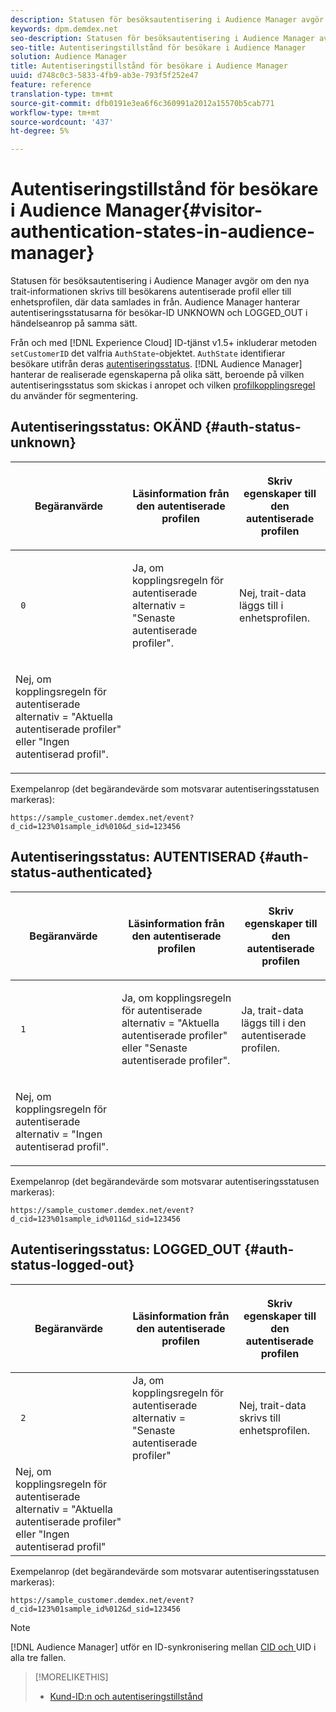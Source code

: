 ```yaml
---
description: Statusen för besöksautentisering i Audience Manager avgör om den nya trait-informationen skrivs till besökarens autentiserade profil eller till enhetsprofilen, där data samlades in från. Audience Manager hanterar autentiseringsstatusarna för besökar-ID UNKNOWN och LOGGED_OUT i händelseanrop på samma sätt.
keywords: dpm.demdex.net
seo-description: Statusen för besöksautentisering i Audience Manager avgör om den nya trait-informationen skrivs till besökarens autentiserade profil eller till enhetsprofilen, där data samlades in från. Audience Manager hanterar autentiseringsstatusarna för besökar-ID UNKNOWN och LOGGED_OUT i händelseanrop på samma sätt.
seo-title: Autentiseringstillstånd för besökare i Audience Manager
solution: Audience Manager
title: Autentiseringstillstånd för besökare i Audience Manager
uuid: d748c0c3-5833-4fb9-ab3e-793f5f252e47
feature: reference
translation-type: tm+mt
source-git-commit: dfb0191e3ea6f6c360991a2012a15570b5cab771
workflow-type: tm+mt
source-wordcount: '437'
ht-degree: 5%

---
```



# Autentiseringstillstånd för besökare i Audience Manager{#visitor-authentication-states-in-audience-manager}

Statusen för besöksautentisering i Audience Manager avgör om den nya trait-informationen skrivs till besökarens autentiserade profil eller till enhetsprofilen, där data samlades in från. Audience Manager hanterar autentiseringsstatusarna för besökar-ID UNKNOWN och LOGGED_OUT i händelseanrop på samma sätt.

Från och med [!DNL Experience Cloud] ID-tjänst v1.5+ inkluderar metoden `setCustomerID` det valfria `AuthState`-objektet. `AuthState` identifierar besökare utifrån deras  [autentiseringsstatus](https://docs.adobe.com/content/help/en/id-service/using/reference/authenticated-state.html). [!DNL Audience Manager] hanterar de realiserade egenskaperna på olika sätt, beroende på vilken autentiseringsstatus som skickas i anropet och vilken  [profilkopplingsregel ](../features/profile-merge-rules/merge-rules-dashboard.md) du använder för segmentering.

## Autentiseringsstatus: OKÄND {#auth-status-unknown}

<table id="table_E1EA51533FAE4BBFB338D6F6116BC1F9"> 
 <thead> 
  <tr> 
   <th colname="col1" class="entry"> <p>Begäranvärde </p> </th> 
   <th colname="col2" class="entry"> <p> <b>Läsinformation </b> från den autentiserade profilen </p> </th> 
   <th colname="col3" class="entry"> <p> <b>Skriv </b> egenskaper till den autentiserade profilen </p> </th> 
  </tr> 
 </thead>
 <tbody> 
  <tr> 
   <td colname="col1" morerows="1"> <p> <code> 0 </code> </p> </td> 
   <td colname="col2"> <p>Ja, om kopplingsregeln för autentiserade alternativ = "Senaste autentiserade profiler". </p> </td> 
   <td colname="col3" morerows="1"> <p>Nej, trait-data läggs till i enhetsprofilen. </p> </td> 
  </tr> 
  <tr> 
   <td colname="col2"> <p>Nej, om kopplingsregeln för autentiserade alternativ = "Aktuella autentiserade profiler" eller "Ingen autentiserad profil". </p> </td> 
  </tr> 
 </tbody> 
</table>

Exempelanrop (det begärandevärde som motsvarar autentiseringsstatusen markeras):

`https://sample_customer.demdex.net/event?d_cid=123%01sample_id%010&d_sid=123456`

## Autentiseringsstatus: AUTENTISERAD {#auth-status-authenticated}

<table id="table_956ABF96024744308F7773E1F96482B7"> 
 <thead> 
  <tr> 
   <th colname="col1" class="entry"> <p>Begäranvärde </p> </th> 
   <th colname="col2" class="entry"> <p> <b>Läsinformation </b> från den autentiserade profilen </p> </th> 
   <th colname="col3" class="entry"> <p> <b>Skriv </b> egenskaper till den autentiserade profilen </p> </th> 
  </tr> 
 </thead>
 <tbody> 
  <tr> 
   <td colname="col1" morerows="1"> <p> <code> 1 </code> </p> </td> 
   <td colname="col2"> <p>Ja, om kopplingsregeln för autentiserade alternativ = "Aktuella autentiserade profiler" eller "Senaste autentiserade profiler". </p> </td> 
   <td colname="col3" morerows="1"> <p>Ja, trait-data läggs till i den autentiserade profilen. </p> </td> 
  </tr> 
  <tr> 
   <td colname="col2"> <p>Nej, om kopplingsregeln för autentiserade alternativ = "Ingen autentiserad profil". </p> </td> 
  </tr> 
 </tbody> 
</table>

Exempelanrop (det begärandevärde som motsvarar autentiseringsstatusen markeras):

`https://sample_customer.demdex.net/event?d_cid=123%01sample_id%011&d_sid=123456`

## Autentiseringsstatus: LOGGED_OUT {#auth-status-logged-out}

<table id="table_783F0CBB0431482AA49F41468FA65B19"> 
 <thead> 
  <tr> 
   <th colname="col1" class="entry"> <p>Begäranvärde </p> </th> 
   <th colname="col2" class="entry"> <p> <b>Läsinformation </b> från den autentiserade profilen </p> </th> 
   <th colname="col3" class="entry"> <p> <b>Skriv </b> egenskaper till den autentiserade profilen </p> </th> 
  </tr> 
 </thead>
 <tbody> 
  <tr> 
   <td colname="col1" morerows="1"> <p> <code> 2 </code> </p> </td> 
   <td colname="col2"> Ja, om kopplingsregeln för autentiserade alternativ = "Senaste autentiserade profiler" </td> 
   <td colname="col3" morerows="1"> <p>Nej, trait-data skrivs till enhetsprofilen. </p> </td> 
  </tr> 
  <tr> 
   <td colname="col2"> Nej, om kopplingsregeln för autentiserade alternativ = "Aktuella autentiserade profiler" eller "Ingen autentiserad profil" </td> 
  </tr> 
 </tbody> 
</table>

Exempelanrop (det begärandevärde som motsvarar autentiseringsstatusen markeras):

`https://sample_customer.demdex.net/event?d_cid=123%01sample_id%012&d_sid=123456`

>[!NOTE]
>
>[!DNL Audience Manager] utför en ID-synkronisering mellan  [CID och ](../reference/ids-in-aam.md) UID i alla tre fallen.

>[!MORELIKETHIS]
>
>* [Kund-ID:n och autentiseringstillstånd](https://docs.adobe.com/content/help/en/id-service/using/reference/authenticated-state.html)

